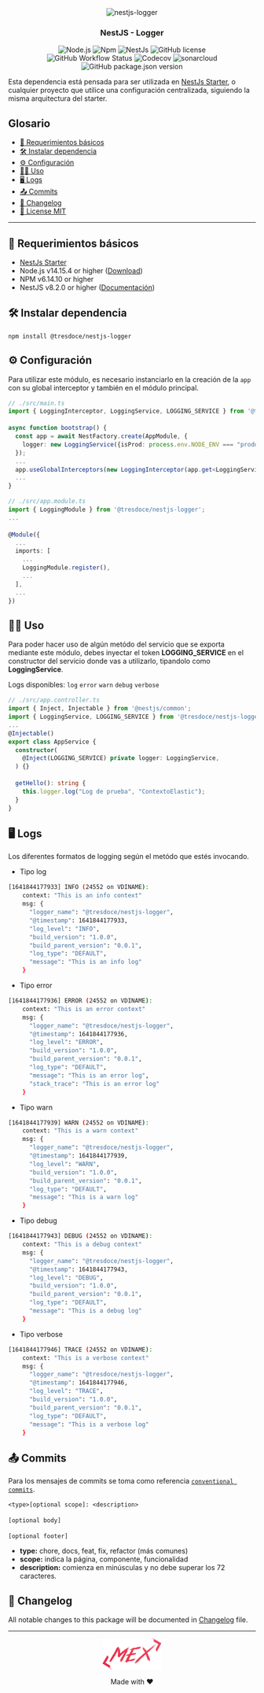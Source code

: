 <div align="center">
    <img alt="nestjs-logger" width="250" height="auto" src="https://camo.githubusercontent.com/c704e8013883cc3a04c7657e656fe30be5b188145d759a6aaff441658c5ffae0/68747470733a2f2f6e6573746a732e636f6d2f696d672f6c6f676f5f746578742e737667" />
    <h3>NestJS - Logger</h3>
</div>

<p align="center">
    <img src="https://img.shields.io/static/v1.svg?style=flat&label=Node&message=v14.15.4&labelColor=339933&color=757575&logoColor=FFFFFF&logo=Node.js" alt="Node.js"/>
    <img src="https://img.shields.io/static/v1.svg?style=flat&label=Npm&message=v6.14.10&labelColor=CB3837&logoColor=FFFFFF&color=757575&logo=npm" alt="Npm"/>
    <img src="https://img.shields.io/static/v1.svg?style=flat&label=NestJs&message=v8.2.6&labelColor=E0234E&logoColor=FFFFFF&color=757575&logo=Nestjs" alt="NestJs"/>
    <img alt="GitHub license" src="https://img.shields.io/github/license/tresdoce/nestjs-logger?style=flat"><br/>
    <img alt="GitHub Workflow Status" src="https://github.com/tresdoce/nestjs-logger/actions/workflows/master.yml/badge.svg?branch=master">
    <img alt="Codecov" src="https://img.shields.io/codecov/c/github/tresdoce/nestjs-logger?logoColor=FFFFFF&logo=Codecov&labelColor=#F01F7A">
    <img src="https://sonarcloud.io/api/project_badges/measure?project=tresdoce_nestjs-logger&metric=alert_status" alt="sonarcloud">
    <img alt="GitHub package.json version" src="https://img.shields.io/github/package-json/v/tresdoce/nestjs-logger">
    <br/>
</p>

Esta dependencia está pensada para ser utilizada en [NestJs Starter](https://github.com/rudemex/nestjs-starter), o
cualquier proyecto que utilice una configuración centralizada, siguiendo la misma arquitectura del starter.

## Glosario

- [📝 Requerimientos básicos](#basic-requirements)
- [🛠️ Instalar dependencia](#install-dependencie)
- [⚙️ Configuración](#configurations)
- [👨‍💻️ Uso](#uso)
- [🖥 Logs](#logs)
- [📤 Commits](#commits)
- [📄 Changelog](./CHANGELOG.md)
- [📜 License MIT](license.md)

---

<a name="basic-requirements"></a>

## 📝 Requerimientos básicos

- [NestJs Starter](https://github.com/rudemex/nestjs-starter)
- Node.js v14.15.4 or higher ([Download](https://nodejs.org/es/download/))
- NPM v6.14.10 or higher
- NestJS v8.2.0 or higher ([Documentación](https://nestjs.com/))

<a name="install-dependencie"></a>

## 🛠️ Instalar dependencia

```
npm install @tresdoce/nestjs-logger
```

<a name="configurations"></a>

## ⚙️ Configuración

Para utilizar este módulo, es necesario instanciarlo en la creación de la `app` con su global interceptor y también en el módulo principal.

```typescript
// ./src/main.ts
import { LoggingInterceptor, LoggingService, LOGGING_SERVICE } from '@tresdoce/nestjs-logger';

async function bootstrap() {
  const app = await NestFactory.create(AppModule, {
    logger: new LoggingService({isProd: process.env.NODE_ENV === "production", level: "info"}),
  });
  ...
  app.useGlobalInterceptors(new LoggingInterceptor(app.get<LoggingService>(LOGGING_SERVICE)));
  ...
}
```

```typescript
// ./src/app.module.ts
import { LoggingModule } from '@tresdoce/nestjs-logger';
...

@Module({
  ...
  imports: [
    ...
    LoggingModule.register(),
    ...
  ],
  ...
})
```

<a name="uso"></a>

## 👨‍💻️ Uso

Para poder hacer uso de algún metódo del servicio que se exporta mediante este módulo, debes inyectar el token **LOGGING_SERVICE** en el constructor del servicio donde vas a utilizarlo, tipandolo como **LoggingService**.

Logs disponibles:
`log`
`error`
`warn`
`debug`
`verbose`

```typescript
// ./src/app.controller.ts
import { Inject, Injectable } from '@nestjs/common';
import { LoggingService, LOGGING_SERVICE } from '@tresdoce/nestjs-logger';
...
@Injectable()
export class AppService {
  constructor(
    @Inject(LOGGING_SERVICE) private logger: LoggingService,
  ) {}

  getHello(): string {
    this.logger.log("Log de prueba", "ContextoElastic");
  }
}
```

<a name="logs"></a>

## 🖥 Logs

Los diferentes formatos de logging según el metódo que estés invocando.

- Tipo log

```bash
[1641844177933] INFO (24552 on VDINAME):
    context: "This is an info context"
    msg: {
      "logger_name": "@tresdoce/nestjs-logger",
      "@timestamp": 1641844177933,
      "log_level": "INFO",
      "build_version": "1.0.0",
      "build_parent_version": "0.0.1",
      "log_type": "DEFAULT",
      "message": "This is an info log"
    }
```

- Tipo error

```bash
[1641844177936] ERROR (24552 on VDINAME):
    context: "This is an error context"
    msg: {
      "logger_name": "@tresdoce/nestjs-logger",
      "@timestamp": 1641844177936,
      "log_level": "ERROR",
      "build_version": "1.0.0",
      "build_parent_version": "0.0.1",
      "log_type": "DEFAULT",
      "message": "This is an error log",
      "stack_trace": "This is an error log"
    }
```

- Tipo warn

```bash
[1641844177939] WARN (24552 on VDINAME):
    context: "This is a warn context"
    msg: {
      "logger_name": "@tresdoce/nestjs-logger",
      "@timestamp": 1641844177939,
      "log_level": "WARN",
      "build_version": "1.0.0",
      "build_parent_version": "0.0.1",
      "log_type": "DEFAULT",
      "message": "This is a warn log"
    }
```

- Tipo debug

```bash
[1641844177943] DEBUG (24552 on VDINAME):
    context: "This is a debug context"
    msg: {
      "logger_name": "@tresdoce/nestjs-logger",
      "@timestamp": 1641844177943,
      "log_level": "DEBUG",
      "build_version": "1.0.0",
      "build_parent_version": "0.0.1",
      "log_type": "DEFAULT",
      "message": "This is a debug log"
    }
```

- Tipo verbose

```bash
[1641844177946] TRACE (24552 on VDINAME):
    context: "This is a verbose context"
    msg: {
      "logger_name": "@tresdoce/nestjs-logger",
      "@timestamp": 1641844177946,
      "log_level": "TRACE",
      "build_version": "1.0.0",
      "build_parent_version": "0.0.1",
      "log_type": "DEFAULT",
      "message": "This is a verbose log"
    }
```

<a name="commits"></a>

## 📤 Commits

Para los mensajes de commits se toma como
referencia [`conventional commits`](https://www.conventionalcommits.org/en/v1.0.0-beta.4/#summary).

```
<type>[optional scope]: <description>

[optional body]

[optional footer]
```

- **type:** chore, docs, feat, fix, refactor (más comunes)
- **scope:** indica la página, componente, funcionalidad
- **description:** comienza en minúsculas y no debe superar los 72 caracteres.

## 📄 Changelog

All notable changes to this package will be documented in [Changelog](./CHANGELOG.md) file.

---

<div align="center">
    <a href="mailto:mdelgado@tresdoce.com.ar" target="_blank" alt="Send an email">
        <img src="./.readme-static/logo-mex-red.svg" width="120" alt="Mex" />
    </a><br/>
    <p>Made with ❤</p>
</div>
